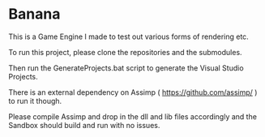 # Banana

This is a Game Engine I made to test out various forms of rendering etc. 

To run this project, please clone the repositories and the submodules.

Then run the GenerateProjects.bat script to generate the Visual Studio Projects.

There is an external dependency on Assimp ( https://github.com/assimp/ ) to run it though.

Please compile Assimp and drop in the dll and lib files accordingly and the Sandbox should build and run with no issues.
